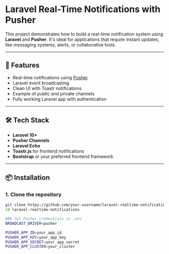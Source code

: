 # Laravel Real-Time Notifications with Pusher

This project demonstrates how to build a real-time notification system using **Laravel** and **Pusher**. It's ideal for applications that require instant updates, like messaging systems, alerts, or collaborative tools.

---

## 🚀 Features

- Real-time notifications using [Pusher](https://pusher.com/)
- Laravel event broadcasting
- Clean UI with Toastr notifications
- Example of public and private channels
- Fully working Laravel app with authentication

---

## 🛠️ Tech Stack

- **Laravel 10+**
- **Pusher Channels**
- **Laravel Echo**
- **Toastr.js** for frontend notifications
- **Bootstrap** or your preferred frontend framework

---

## 📦 Installation

### 1. Clone the repository
```bash
git clone https://github.com/your-username/laravel-realtime-notifications.git
cd laravel-realtime-notifications

### Set Pusher credentials in .env
BROADCAST_DRIVER=pusher

PUSHER_APP_ID=your_app_id
PUSHER_APP_KEY=your_app_key
PUSHER_APP_SECRET=your_app_secret
PUSHER_APP_CLUSTER=your_cluster
